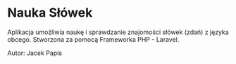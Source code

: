 # Nauka Słówek

Aplikacja umożliwia naukę i sprawdzanie znajomości słówek (zdań) z języka obcego. Stworzona za pomocą Frameworka PHP - Laravel.

Autor: Jacek Papis
